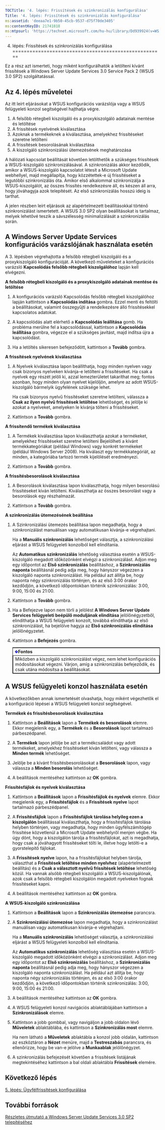 ```yaml
---
TOCTitle: '4. lépés: Frissítések és szinkronizálás konfigurálása'
Title: '4. lépés: Frissítések és szinkronizálás konfigurálása'
ms:assetid: 'deeaa7e1-9b50-45cb-9537-d75f70de3405'
ms:contentKeyID: 21741818
ms:mtpsurl: 'https://technet.microsoft.com/hu-hu/library/Dd939924(v=WS.10)'
---
```


4. lépés: Frissítések és szinkronizálás konfigurálása
=====================================================

Ez a rész azt ismerteti, hogy miként konfigurálhatók a letölteni kívánt frissítések a Windows Server Update Services 3.0 Service Pack 2 (WSUS 3.0 SP2) szolgáltatással.

Az 4. lépés műveletei
---------------------

Az itt leírt eljárásokat a WSUS konfigurációs varázslója vagy a WSUS felügyeleti konzol segítségével hajthatja végre.

1.  A felsőbb rétegbeli kiszolgáló és a proxykiszolgáló adatainak mentése és letöltése
2.  A frissítések nyelvének kiválasztása
3.  Azoknak a termékeknek a kiválasztása, amelyekhez frissítéseket szeretne letölteni
4.  A frissítések besorolásának kiválasztása
5.  A kiszolgáló szinkronizálási ütemezésének meghatározása

A hálózati kapcsolat beállítását követően letölthetők a szükséges frissítések a WSUS-kiszolgáló szinkronizálásával. A szinkronizálás akkor kezdődik, amikor a WSUS-kiszolgáló kapcsolatot létesít a Microsoft Update webhellyel, majd megállapítja, hogy közzétettek-e új frissítéseket a legutóbbi szinkronizálás óta. Amikor első alkalommal szinkronizálja a WSUS-kiszolgálót, az összes frissítés rendelkezésre áll, és készen áll arra, hogy jóváhagyja azok telepítését. Az első szinkronizálás hosszú ideig is tarthat.

A jelen részben leírt eljárások az alapértelmezett beállításokkal történő szinkronizálást ismertetett. A WSUS 3.0 SP2 olyan beállításokat is tartalmaz, melyek lehetővé teszik a sávszélesség minimalizálását a szinkronizálás során.

A Windows Server Update Services konfigurációs varázslójának használata esetén
------------------------------------------------------------------------------

A 3. lépésben végrehajtotta a felsőbb rétegbeli kiszolgáló és a proxykiszolgáló konfigurációját. A következő műveleteket a konfigurációs varázsló **Kapcsolódás felsőbb rétegbeli kiszolgálóhoz** lapján kell elvégezni.

**A felsőbb rétegbeli kiszolgáló és a proxykiszolgáló adatainak mentése és letöltése**
1.  A konfigurációs varázsló Kapcsolódás felsőbb rétegbeli kiszolgálóhoz lapján kattintson a **Kapcsolódás indítása** gombra. Ezzel menti és feltölti a beállításokat, valamint összegyűjti a rendelkezésre álló frissítésekkel kapcsolatos adatokat.

2.  A kapcsolódás alatt elérhető a **Kapcsolódás leállítása** gomb. Ha probléma merülne fel a kapcsolódással, kattintson a **Kapcsolódás leállítása** gombra, végezze el a szükséges javítást, majd indítsa újra a kapcsolódást.

3.  Ha a letöltés sikeresen befejeződött, kattintson a **Tovább** gombra.

**A frissítések nyelvének kiválasztása**
1.  A Nyelvek kiválasztása lapon beállíthatja, hogy minden nyelven vagy csak bizonyos nyelveken kívánja-e letölteni a frissítéseket. Ha csak a nyelvek egy részét jelöli ki, azzal lemezterületet takaríthat meg; fontos azonban, hogy minden olyan nyelvet kijelöljön, amelyre az adott WSUS-kiszolgáló bármelyik ügyfelének szüksége lehet.

    Ha csak bizonyos nyelvű frissítéseket szeretne letölteni, válassza a **Csak az ilyen nyelvű frissítések letöltése** lehetőséget, és jelölje ki azokat a nyelveket, amelyeken le kívánja tölteni a frissítéseket.

2.  Kattintson a **Tovább** gombra.

**A frissítendő termékek kiválasztása**
1.  A Termékek kiválasztása lapon kiválaszthatja azokat a termékeket, amelyekhez frissítéseket szeretne letölteni Bejelölheti a kívánt termékkategóriákat (például Windows) vagy konkrét termékeket (például Windows Server 2008). Ha kiválaszt egy termékkategóriát, az minden, a kategóriába tartozó termék kijelölését eredményezi.

2.  Kattintson a **Tovább** gombra.

**A frissítésbesorolások kiválasztása**
1.  A Besorolások kiválasztása lapon kiválaszthatja, hogy milyen besorolású frissítéseket kíván letölteni. Kiválaszthatja az összes besorolást vagy a besorolások egy részhalmazát.

2.  Kattintson a **Tovább** gombra.

**A szinkronizálás ütemezésének beállítása**
1.  A Szinkronizálási ütemezés beállítása lapon megadhatja, hogy a szinkronizálást manuálisan vagy automatikusan kívánja-e végrehajtani.

    Ha a **Manuális szinkronizálás** lehetőséget választja, a szinkronizálási eljárást a WSUS felügyeleti konzolból kell elindítania.

    Az **Automatikus szinkronizálás** lehetőség választása esetén a WSUS-kiszolgáló megadott időközönként elvégzi a szinkronizálást. Adjon meg egy időpontot az **Első szinkronizálás** beállításhoz, a **Szinkronizálás naponta** beállításnál pedig adja meg, hogy hányszor végezzen a kiszolgáló naponta szinkronizálást. Ha például azt állítja be, hogy naponta négy szinkronizálás történjen, és az első 3:00 órakor kezdődjön, a következő időpontokban történik szinkronizálás: 3:00, 9:00, 15:00 és 21:00.

2.  Kattintson a **Tovább** gombra.

3.  Ha a Befejezve lapon nem törli a jelölést **A Windows Server Update Services felügyeleti beépülő moduljának elindítása** jelölőnégyzetből, elindíthatja a WSUS felügyeleti konzolt, továbbá elindíthatja az első szinkronizálást, ha bejelölve hagyja az **Első szinkronizálás elindítása** jelölőnégyzetet.

4.  Kattintson a **Befejezés** gombra.

 
    <table style="border:1px solid black;">
    <colgroup>
    <col width="100%" />
    </colgroup>
    <thead>
    <tr class="header">
    <th><img src="images/Dd939924.Important(WS.10).gif" />Fontos</th>
    </tr>
    </thead>
    <tbody>
    <tr class="odd">
    <td style="border:1px solid black;">Miközben a kiszolgáló szinkronizálást végez, nem lehet konfigurációs módosításokat végezni. Várjon, amíg a szinkronizálás befejeződik, és csak utána módosítsa a beállításokat.
    </td>
    </tr>
    </tbody>
    </table>
 

A WSUS felügyeleti konzol használata esetén
-------------------------------------------

A következőkben annak ismertetését olvashatja, hogy miként végezhetők el a konfiguráció lépései a WSUS felügyeleti konzol segítségével.

**Termékek és frissítésbesorolások kiválasztása**
1.  Kattintson a **Beállítások** lapon a **Termékek és besorolások** elemre. Ekkor megjelenik egy, a **Termékek** és a **Besorolások** lapot tartalmazó párbeszédpanel.

2.  A **Termékek** lapon jelölje be azt a termékcsaládot vagy adott termékeket, amelyekhez frissítéseket kíván letölteni, vagy válassza a **Minden termék** lehetőséget.

3.  Jelölje be a kívánt frissítésbesorolásokat a **Besorolások** lapon, vagy válassza a **Minden besorolás** lehetőséget.

4.  A beállítások mentéséhez kattintson az **OK** gombra.

**Frissítésfájlok és nyelvek kiválasztása**
1.  Kattintson a **Beállítások** lapon a **Frissítésfájlok és nyelvek** elemre. Ekkor megjelenik egy, a **Frissítésfájlok** és a **Frissítések nyelve** lapot tartalmazó párbeszédpanel.

2.  A **Frissítésfájlok** lapon a **Frissítésfájlok tárolása helyileg ezen a kiszolgálón** beállítással kiválaszthatja, hogy a frissítésfájlok tárolása helyben történjen, vagy megadhatja, hogy minden ügyfélszámítógép frissítése közvetlenül a Microsoft Update webhelyről menjen végbe. Ha úgy dönt, hogy a kiszolgálón tárolja a frissítésfájlokat, azt is megadhatja, hogy csak a jóváhagyott frissítéseket tölti le, illetve hogy letölti-e a gyorstelepítő fájlokat.

3.  A **Frissítések nyelve** lapon, ha a frissítésfájlokat helyben tárolja, választhat a **Frissítések letöltése minden nyelvhez** (alapértelmezett beállítás) és a **Csak a választott nyelvű frissítések letöltése** lehetőség közül. Ha vannak alsóbb rétegbeli kiszolgálói a WSUS-kiszolgálónak, azok csak a felsőbb rétegbeli kiszolgálón megadott nyelveken fognak frissítéseket kapni.

4.  A beállítások mentéséhez kattintson az **OK** gombra.

**A WSUS-kiszolgáló szinkronizálása**
1.  Kattintson a **Beállítások** lapon a **Szinkronizálás ütemezése** parancsra.

2.  A **Szinkronizálási ütemezése** lapon megadhatja, hogy a szinkronizálást manuálisan vagy automatikusan kívánja-e végrehajtani.

    Ha a **Manuális szinkronizálás** lehetőséget választja, a szinkronizálási eljárást a WSUS felügyeleti konzolból kell elindítania.

    Az **Automatikus szinkronizálás** lehetőség választása esetén a WSUS-kiszolgáló megadott időközönként elvégzi a szinkronizálást. Adjon meg egy időpontot az **Első szinkronizálás** beállításhoz, a **Szinkronizálás naponta** beállításnál pedig adja meg, hogy hányszor végezzen a kiszolgáló naponta szinkronizálást. Ha például azt állítja be, hogy naponta négy szinkronizálás történjen, és az első 3:00 órakor kezdődjön, a következő időpontokban történik szinkronizálás: 3:00, 9:00, 15:00 és 21:00.

3.  A beállítások mentéséhez kattintson az **OK** gombra.

4.  A WSUS felügyeleti konzol navigációs ablaktáblájában kattintson a **Szinkronizálások** elemre.

5.  Kattintson a jobb gombbal, vagy navigáljon a jobb oldalon lévő **Műveletek** ablaktáblába, és kattintson a **Szinkronizálás most** elemre.

    Ha nem látható a **Műveletek** ablaktábla a konzol jobb oldalán, kattintson az eszköztáron a **Nézet** menüre, majd a **Testreszabás** parancsra, és ellenőrizze, hogy be van-e jelölve a **Munkaablak** jelölőnégyzet.

6.  A szinkronizálás befejezését követően a frissítések listájának megtekintéséhez kattintson a bal oldali ablaktábla **Frissítések** elemére.

Következő lépés
---------------

[5. lépés: Ügyfélfrissítések konfigurálása](https://technet.microsoft.com/5ae60ead-3e94-456c-a692-c0f193ea5d5a)

További források
----------------

[Részletes útmutató a Windows Server Update Services 3.0 SP2 telepítéséhez](https://technet.microsoft.com/4b504edc-93b3-45b0-a7e8-d0107f1a4442)
